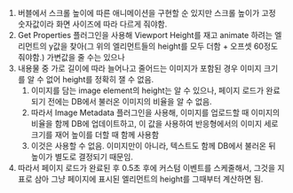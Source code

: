 1. 버블에서 스크롤 높이에 따른 애니메이션을 구현할 순 있지만 스크롤 높이가 고정 숫자값이라 화면 사이즈에 따라 다르게 줘야함.
2. Get Properties 플러그인을 사용해 Viewport Height를 재고 animate 하려는 엘리먼트의 y값을 찾아(그 위의 엘리먼트들의 height를 모두 더함 + 오프셋 60정도 줘야함.) 가변값을 줄 수는 있으나
3. 내용물 중 가로 길이에 따라 늘어나고 줄어드는 이미지가 포함된 경우 이미지 크기를 알 수 없어 height를 정확히 잴 수 없음.
	1. 이미지를 담는 image element의 height는 알 수 있으나, 페이지 로드가 완료되기 전에는 DB에서 불러온 이미지의 비율을 알 수 없음.
	2. 따라서 Image Metadata 플러그인을 사용해, 이미지를 업로드할 때 이미지의 비율을 함께 DB에 업데이트하고, 이 값을 사용하여 반응형에서의 이미지 세로 크기를 재어 높이를 더할 때 함께 사용함
	3. 이것은 사용할 수 없음. 이미지만이 아니라, 텍스트도 함께 DB에서 불러온 뒤 높이가 별도로 결정되기 때문임.
4. 따라서 페이지 로드가 완료된 후 0.5초 후에 커스텀 이벤트를 스케줄해서, 그것을 지표로 삼아 그냥 페이지에 표시된 엘리먼트의 height를 그때부터 계산하면 됨.